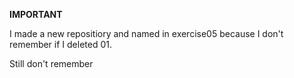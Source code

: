 **IMPORTANT**

I made a new repositiory and named in exercise05 because I don't remember if I deleted 01.

Still don't remember
